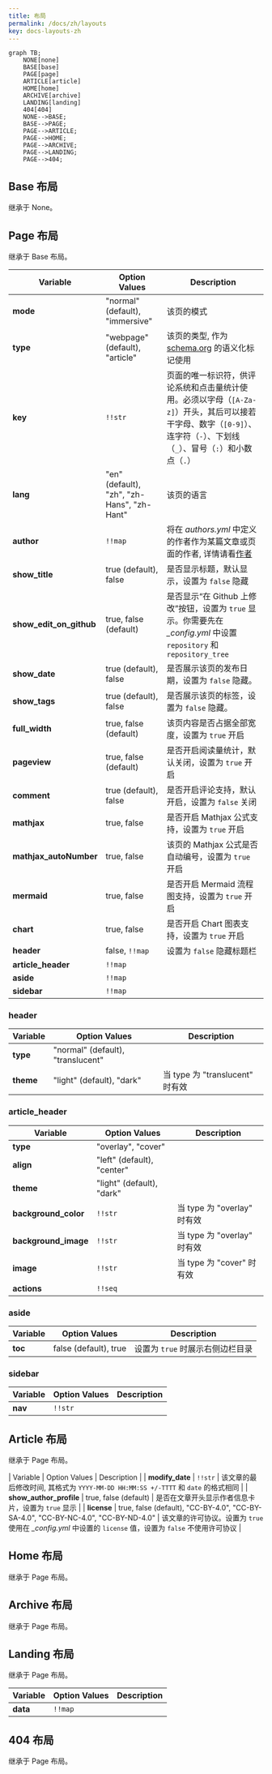 ```yaml
---
title: 布局
permalink: /docs/zh/layouts
key: docs-layouts-zh
---
```


```mermaid
graph TB;
    NONE[none]
    BASE[base]
    PAGE[page]
    ARTICLE[article]
    HOME[home]
    ARCHIVE[archive]
    LANDING[landing]
    404[404]
    NONE-->BASE;
    BASE-->PAGE;
    PAGE-->ARTICLE;
    PAGE-->HOME;
    PAGE-->ARCHIVE;
    PAGE-->LANDING;
    PAGE-->404;
```

## Base 布局

继承于 None。

## Page 布局

继承于 Base 布局。

| Variable          | Option Values         | Description |
| ---               | ---                   | ---         |
| **mode**          | "normal" (default), "immersive" | 该页的模式 |
| **type**          | "webpage" (default), "article" | 该页的类型, 作为 [schema.org](https://schema.org/) 的语义化标记使用 |
| **key**           | `!!str`               | 页面的唯一标识符，供评论系统和点击量统计使用。必须以字母（`[A-Za-z]`）开头，其后可以接若干字母、数字（`[0-9]`）、连字符（`-`）、下划线（`_`）、冒号（`:`）和小数点（`.`） |
| **lang**          | "en" (default), "zh", "zh-Hans", "zh-Hant" | 该页的语言 |
| **author**        | `!!map`               | 将在 *authors.yml* 中定义的作者作为某篇文章或页面的作者, 详情请看[作者](https://tianqi.name/jekyll-TeXt-theme/docs/zh/authors) |
| **show_title**    | true (default), false | 是否显示标题，默认显示，设置为 `false` 隐藏 |
| **show_edit_on_github** | true, false (default) | 是否显示“在 Github 上修改”按钮，设置为 `true` 显示。你需要先在 *_config.yml* 中设置 `repository` 和 `repository_tree` |
| **show_date**     | true (default), false | 是否展示该页的发布日期，设置为 `false` 隐藏。 |
| **show_tags**     | true (default), false | 是否展示该页的标签，设置为 `false` 隐藏。 |
| **full_width**    | true, false (default) | 该页内容是否占据全部宽度，设置为 `true` 开启 |
| **pageview**      | true, false (default) | 是否开启阅读量统计，默认关闭，设置为 `true` 开启 |
| **comment**       | true (default), false | 是否开启评论支持，默认开启，设置为 `false` 关闭 |
| **mathjax**       | true, false           | 是否开启 Mathjax 公式支持，设置为 `true` 开启 |
| **mathjax_autoNumber** | true, false      | 该页的 Mathjax 公式是否自动编号，设置为 `true` 开启 |
| **mermaid**       | true, false           | 是否开启 Mermaid 流程图支持，设置为 `true` 开启 |
| **chart**         | true, false           | 是否开启 Chart 图表支持，设置为 `true` 开启 |
| **header**        | false, `!!map`        | 设置为 `false` 隐藏标题栏 |
| **article_header**| `!!map`               | |
| **aside**         | `!!map`               | |
| **sidebar**       | `!!map`               | |

### header

| Variable          | Option Values         | Description |
| ---               | ---                   | ---         |
| **type**          | "normal" (default), "translucent" | |
| **theme**         | "light" (default), "dark" | 当 type 为 "translucent" 时有效 |

### article_header

| Variable          | Option Values         | Description |
| ---               | ---                   | ---         |
| **type**          | "overlay", "cover"    | |
| **align**         | "left" (default), "center" | |
| **theme**         | "light" (default), "dark" | |
| **background_color** | `!!str`            | 当 type 为 "overlay" 时有效 |
| **background_image** | `!!str`            | 当 type 为 "overlay" 时有效 |
| **image**         | `!!str`               | 当 type 为 "cover" 时有效 |
| **actions**       | `!!seq`               | |

### aside

| Variable          | Option Values         | Description |
| ---               | ---                   | ---         |
| **toc**           | false (default), true | 设置为 `true` 时展示右侧边栏目录 |

### sidebar

| Variable          | Option Values         | Description |
| ---               | ---                   | ---         |
| **nav**           | `!!str`               | |

## Article 布局

继承于 Page 布局。

| Variable          | Option Values         | Description |
| **modify_date**   | `!!str`               | 该文章的最后修改时间, 其格式为 `YYYY-MM-DD HH:MM:SS +/-TTTT` 和 `date` 的格式相同 |
| **show_author_profile** | true, false (default) | 是否在文章开头显示作者信息卡片，设置为 `true` 显示 |
| **license**       | true, false (default), "CC-BY-4.0", "CC-BY-SA-4.0", "CC-BY-NC-4.0", "CC-BY-ND-4.0" | 该文章的许可协议。设置为 `true` 使用在 *_config.yml* 中设置的 `license` 值，设置为 `false` 不使用许可协议 |

## Home 布局

继承于 Page 布局。

## Archive 布局

继承于 Page 布局。

## Landing 布局

继承于 Page 布局。

| Variable          | Option Values         | Description |
| ---               | ---                   | ---         |
| **data**          | `!!map`                 | |


## 404 布局

继承于 Page 布局。